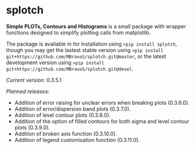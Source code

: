 # splotch
**Simple PLOTs, Contours and Histograms** is a small package with wrapper functions designed to simplify plotting calls from matplotlib.

The package is available in for installation using `>pip install splotch`, though you may get the lastest stable version using `>pip install git+https://github.com/MBravoS/splotch.git@master`, or the latest development version using `>pip install git+https://github.com/MBravoS/splotch.git@devel`.

*Current version*: 0.3.5.1

*Planned releases*:
* Addition of error raising for unclear errors when breaking plots (0.3.6.0).
* Addition of error/dispersion band plots (0.3.7.0).
* Addition of level contour plots (0.3.8.0).
* Addition of the option of filled contours for both sigma and level contour plots (0.3.9.0).
* Addition of broken axis function (0.3.10.0).
* Addition of legend customisation function (0.3.11.0).
